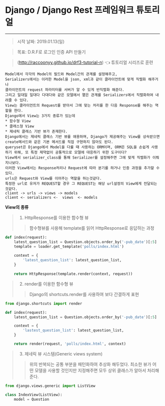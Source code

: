 # Django / Django Rest 프레임워크 튜토리얼
----
> 시작 날짜: 2019.01.13(일)

> 목표: D.R.F로 로그인 인증 API 만들기

> (http://raccoonyy.github.io/drf3-tutorial-n) 👈 튜토리얼 시리즈로 훈련 
  
```text
Model에서 각각의 Model의 필드와 Model간의 관계를 설정해주고,
Serializers에서는 이러한 Model을 json, xml과 같이 클라이언트에 맞게 직렬화 해주거나
클라이언트의 request 파라미터를 서버가 알 수 있게 반직렬화 해준다.
그리고 일대일 일대다 다대다와 같은 모델에서 맽은 관계를 Serializers에서 직렬화하여 내려줄 수 있다.
View는 클라이언트의 Request를 받아서 그에 맞는 처리를 한 다음 Response를 해주는 역할을 한다.
Django에서 View는 3가지 종류가 있는데
* 함수형 View
* 클래스형 View
* 제네릭 클래스 기반 뷰가 존재한다.
Django에서는 제네릭 클래스 기반 뷰를 애용하며, Django가 제공해주는 View를 상속받으면
create메서드와 같은 기본 메서드를 직접 구현하지 않아도 된다.
queryset은 Django에서 Model을 다룰 때 사용하는 ORM이며, ORM은 SQL을 손쉽게 사용하기 위해, 또 특정 제약없이 공통적으로 모델에 대응하기 위한 도구이다?
View에서 serializer_class를 통해 Serializer를 설정해주면 그에 맞게 직렬화가 이뤄지나보다.
이러한 View에서는 Response처리나 Request에 따라 분기를 하거나 인증 과정을 추가할 수 있다.
urls은 Request와 View를 이어주는 역할을 하는것같다.
특정한 url로 유저가 REQUEST할 경우 그 REQUEST는 해당 url설정의 View에게 전달되는것같다.
client -> urls -> views -> models
client <- serializers <-  views  <- models
```

**View의 종류**
> 1. HttpResponse를 이용한 함수형 뷰
>> 함수형뷰를 사용해 template를 읽어 HttpResponse로 응답하는 과정
```python
def index(request):
    latest_question_list = Question.objects.order_by('-pub_date')[:5]
    template = loader.get_template('polls/index.html')
    
    context = {
        'latest_question_list': latest_question_list,
    }
    
    return HttpResponse(template.render(context, request))
```
> 2. render를 이용한 함수형 뷰
>> Django의 shortcuts.render를 사용하여 보다 간결하게 표현
```python
from django.shortcuts import render

def index(request):
    latest_question_list = Question.objects.order_by('-pub_date')[:5]

    context = {
        'lastest_question_list': latest_question_list,
    }

    return render(request, 'polls/index.html', context)
```
> 3. 제네릭 뷰 시스템(Generic views system)
>> 위의 반복되는 공통 부분을 패턴화하여 추상화 해두었다. 최소한 뷰가 어떤 모델을 사용할 것인지만 지정해주면 모두 상위 클래스가 알아서 처리해준다.
```python
from django.views.generic import ListView

class IndexView(ListView):
    model = Question
```